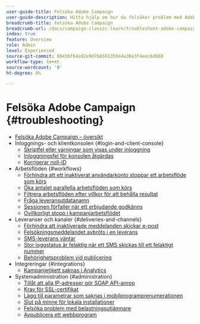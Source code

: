 ```yaml
---
user-guide-title: Felsöka Adobe Campaign
user-guide-description: Hitta hjälp om hur du felsöker problem med Adobe Campaign.
breadcrumb-title: Felsöka Adobe Campaign
breadcrumb-url: /docs/campaign-classic-learn/troubleshoot-adobe-campaign/overview.html
index: true
feature: Overview
role: Admin
level: Experienced
source-git-commit: 80436fb4a92e9d7b6591350e4a38e3f4eec6db88
workflow-type: tm+mt
source-wordcount: '0'
ht-degree: 0%

---
```



# Felsöka Adobe Campaign {#troubleshooting}

+ [Felsöka Adobe Campaign – översikt](/help/troubleshoot-adobe-campaign/overview.md)
+ Inloggnings- och klientkonsolen {#login-and-client-console}
   + [Skriptfel eller varningar som visas under inloggning](/help/troubleshoot-adobe-campaign/script-error-during-login-errors.md)
   + [Inloggningsfel för konsolen åtgärdas](/help/troubleshoot-adobe-campaign/console-login-errors.md)
   + [Korrigerar noll-ID](/help/troubleshoot-adobe-campaign/fixing-zero-id.md)
+ Arbetsflöden {#workflows}
   + [Förhindra att ett inaktiverat användarkonto stoppar ett arbetsflöde som körs](/help/troubleshoot-adobe-campaign/prevent-disabled-accounts-from-stopping-workflow.md)
   + [Öka antalet parallella arbetsflöden som körs](/help/troubleshoot-adobe-campaign/increase-parallel-workflows.md)
   + [Filtrera arbetsflöden efter villkor för att behålla resultat](/help/troubleshoot-adobe-campaign/keep-result-workflow.md)
   + [Fråga leveransutdatanamn](/help/troubleshoot-adobe-campaign/query-delivery-output-names.md)
   + [Sessionen förfaller när ett erbjudande godkänns](/help/troubleshoot-adobe-campaign/session-expired-approving-offer.md)
   + [Ovillkorligt stopp i kampanjarbetsflödet](/help/troubleshoot-adobe-campaign/unconditional-stop-workflow.md)
+ Leveranser och kanaler {#deliveries-and-channels}
   + [Förhindra att inaktiverade meddelanden skickar e-post](/help/troubleshoot-adobe-campaign/disabled-messages-sending-emails.md)
   + [Felsökningsmeddelandet avbröts i en leverans](/help/troubleshoot-adobe-campaign/message-cancelled-error.md)
   + [SMS-leverans väntar](/help/troubleshoot-adobe-campaign/resolve-pending-state-sms-delivery.md)
   + [Stor loggstatus är felaktig när ett SMS skickas till ett felaktigt nummer](/help/troubleshoot-adobe-campaign/sms-broad-log.md)
   + [Behörighetsproblem vid publicering](/help/troubleshoot-adobe-campaign/publishing-permissions-issues.md)
+ Integreringar {#integrations}
   + [Kampanjetikett saknas i Analytics](/help/troubleshoot-adobe-campaign/missing-campaign-label.md)
+ Systemadministration {#administration}
   + [Tillåt att alla IP-adresser gör SOAP API-anrop](/help/troubleshoot-adobe-campaign/allow-all-ip-address-to-make-soap-calls.md)
   + [Krav för SSL-certifikat](/help/troubleshoot-adobe-campaign/ssl-pre-requisites.md)
   + [Lägg till parametrar som saknas i mobilprogramprenumerationen](/help/troubleshoot-adobe-campaign/missing-parameters-app-subscription.md)
   + [Slut på minne för lokala installationer](/help/troubleshoot-adobe-campaign/troubleshooting-memory-issues.md)
   + [Felsöka problem med belastningsutjämnare](/help/troubleshoot-adobe-campaign/load-balancer-issues.md)
   + [Avpublicera ett webbprogram](/help/troubleshoot-adobe-campaign/unpublish-web-application.md)